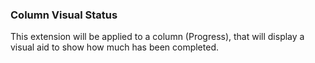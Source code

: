 ### Column Visual Status

This extension will be applied to a column (Progress), that will display a visual aid to show how much has been completed.

